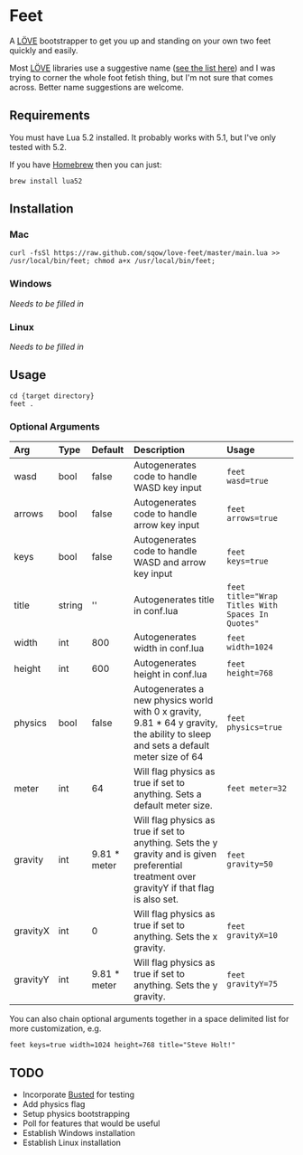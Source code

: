 # Feet

A [LÖVE](http://love2d.org/) bootstrapper to get you up and standing on your own two feet quickly and easily.

Most [LÖVE](http://love2d.org/) libraries use a suggestive name ([see the list here](https://www.love2d.org/wiki/Category:Libraries)) and I was trying to corner the whole foot fetish thing, but I'm not sure that comes across. Better name suggestions are welcome.

## Requirements

You must have Lua 5.2 installed. It probably works with 5.1, but I've only tested with 5.2.

If you have [Homebrew](http://brew.sh/) then you can just:
```Shell
brew install lua52
```

## Installation

### Mac

```Shell
curl -fsSl https://raw.github.com/sqow/love-feet/master/main.lua >> /usr/local/bin/feet; chmod a+x /usr/local/bin/feet;
```

### Windows

_Needs to be filled in_

### Linux

_Needs to be filled in_

## Usage

```
cd {target directory}
feet .
```

### Optional Arguments

| Arg       | Type  | Default       | Description | Usage     |
| :-------- | :---- | :------------ | :---------- | :-------- |
| wasd      | bool  | false         | Autogenerates code to handle WASD key input | `feet wasd=true` |
| arrows    | bool  | false         | Autogenerates code to handle arrow key input | `feet arrows=true` |
| keys      | bool  | false         | Autogenerates code to handle WASD and arrow key input | `feet keys=true` |
| title     | string| ''            | Autogenerates title in conf.lua | `feet title="Wrap Titles With Spaces In Quotes"` |
| width     | int   | 800           | Autogenerates width in conf.lua | `feet width=1024` |
| height    | int   | 600           | Autogenerates height in conf.lua | `feet height=768` |
| physics   | bool  | false         | Autogenerates a new physics world with 0 x gravity, 9.81 * 64 y gravity, the ability to sleep and sets a default meter size of 64 | `feet physics=true` |
| meter     | int   | 64            | Will flag physics as true if set to anything. Sets a default meter size. | `feet meter=32` |
| gravity   | int   | 9.81 * meter  | Will flag physics as true if set to anything. Sets the y gravity and is given preferential treatment over gravityY if that flag is also set. | `feet gravity=50` |
| gravityX  | int   | 0             | Will flag physics as true if set to anything. Sets the x gravity. | `feet gravityX=10` |
| gravityY  | int   | 9.81 * meter  | Will flag physics as true if set to anything. Sets the y gravity. | `feet gravityY=75` |

You can also chain optional arguments together in a space delimited list for more customization, e.g.
```
feet keys=true width=1024 height=768 title="Steve Holt!"
```

## TODO
- Incorporate [Busted](http://olivinelabs.com/busted/) for testing
- Add physics flag
- Setup physics bootstrapping
- Poll for features that would be useful
- Establish Windows installation
- Establish Linux installation
